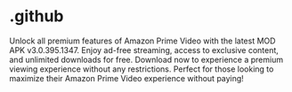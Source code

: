 # .github
Unlock all premium features of Amazon Prime Video with the latest MOD APK v3.0.395.1347. Enjoy ad-free streaming, access to exclusive content, and unlimited downloads for free. Download now to experience a premium viewing experience without any restrictions. Perfect for those looking to maximize their Amazon Prime Video experience without paying!
